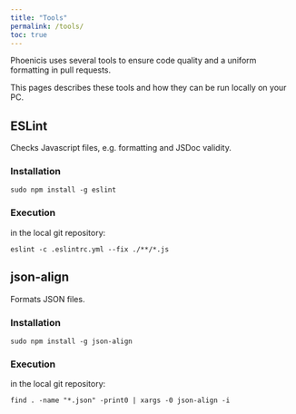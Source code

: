 ```yaml
---
title: "Tools"
permalink: /tools/
toc: true
---
```


Phoenicis uses several tools to ensure code quality and a uniform formatting in pull requests.

This pages describes these tools and how they can be run locally on your PC.

## ESLint
Checks Javascript files, e.g. formatting and JSDoc validity.
### Installation
```
sudo npm install -g eslint
```

### Execution
in the local git repository:
```
eslint -c .eslintrc.yml --fix ./**/*.js
```
## json-align
Formats JSON files.
### Installation
```
sudo npm install -g json-align
```

### Execution
in the local git repository:
```
find . -name "*.json" -print0 | xargs -0 json-align -i
```
